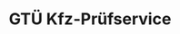 ---
title: "GTÜ Kfz-Prüfservice"
url: /kirchheim-unter-teck/gtue-kfz-pruefservice/
shop: Autowerkstatt
---